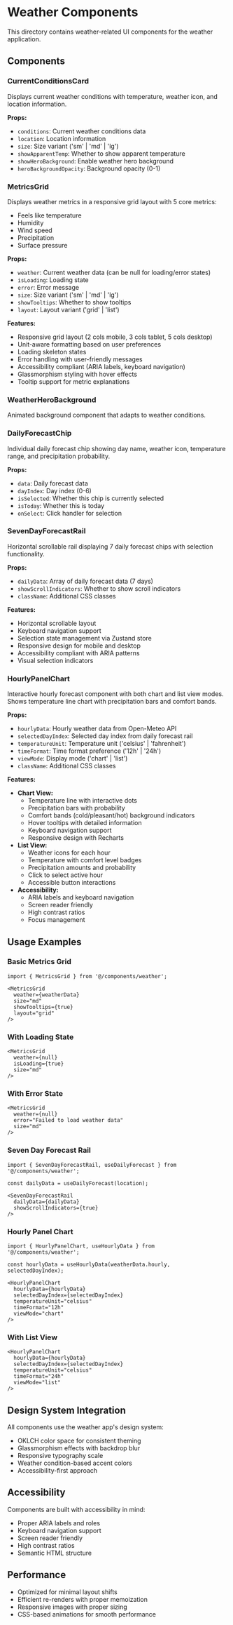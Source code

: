 # Weather Components

This directory contains weather-related UI components for the weather application.

## Components

### CurrentConditionsCard
Displays current weather conditions with temperature, weather icon, and location information.

**Props:**
- `conditions`: Current weather conditions data
- `location`: Location information
- `size`: Size variant ('sm' | 'md' | 'lg')
- `showApparentTemp`: Whether to show apparent temperature
- `showHeroBackground`: Enable weather hero background
- `heroBackgroundOpacity`: Background opacity (0-1)

### MetricsGrid
Displays weather metrics in a responsive grid layout with 5 core metrics:
- Feels like temperature
- Humidity
- Wind speed
- Precipitation
- Surface pressure

**Props:**
- `weather`: Current weather data (can be null for loading/error states)
- `isLoading`: Loading state
- `error`: Error message
- `size`: Size variant ('sm' | 'md' | 'lg')
- `showTooltips`: Whether to show tooltips
- `layout`: Layout variant ('grid' | 'list')

**Features:**
- Responsive grid layout (2 cols mobile, 3 cols tablet, 5 cols desktop)
- Unit-aware formatting based on user preferences
- Loading skeleton states
- Error handling with user-friendly messages
- Accessibility compliant (ARIA labels, keyboard navigation)
- Glassmorphism styling with hover effects
- Tooltip support for metric explanations

### WeatherHeroBackground
Animated background component that adapts to weather conditions.

### DailyForecastChip
Individual daily forecast chip showing day name, weather icon, temperature range, and precipitation probability.

**Props:**
- `data`: Daily forecast data
- `dayIndex`: Day index (0-6)
- `isSelected`: Whether this chip is currently selected
- `isToday`: Whether this is today
- `onSelect`: Click handler for selection

### SevenDayForecastRail
Horizontal scrollable rail displaying 7 daily forecast chips with selection functionality.

**Props:**
- `dailyData`: Array of daily forecast data (7 days)
- `showScrollIndicators`: Whether to show scroll indicators
- `className`: Additional CSS classes

**Features:**
- Horizontal scrollable layout
- Keyboard navigation support
- Selection state management via Zustand store
- Responsive design for mobile and desktop
- Accessibility compliant with ARIA patterns
- Visual selection indicators

### HourlyPanelChart
Interactive hourly forecast component with both chart and list view modes. Shows temperature line chart with precipitation bars and comfort bands.

**Props:**
- `hourlyData`: Hourly weather data from Open-Meteo API
- `selectedDayIndex`: Selected day index from daily forecast rail
- `temperatureUnit`: Temperature unit ('celsius' | 'fahrenheit')
- `timeFormat`: Time format preference ('12h' | '24h')
- `viewMode`: Display mode ('chart' | 'list')
- `className`: Additional CSS classes

**Features:**
- **Chart View:**
  - Temperature line with interactive dots
  - Precipitation bars with probability
  - Comfort bands (cold/pleasant/hot) background indicators
  - Hover tooltips with detailed information
  - Keyboard navigation support
  - Responsive design with Recharts
- **List View:**
  - Weather icons for each hour
  - Temperature with comfort level badges
  - Precipitation amounts and probability
  - Click to select active hour
  - Accessible button interactions
- **Accessibility:**
  - ARIA labels and keyboard navigation
  - Screen reader friendly
  - High contrast ratios
  - Focus management

## Usage Examples

### Basic Metrics Grid
```tsx
import { MetricsGrid } from '@/components/weather';

<MetricsGrid
  weather={weatherData}
  size="md"
  showTooltips={true}
  layout="grid"
/>
```

### With Loading State
```tsx
<MetricsGrid
  weather={null}
  isLoading={true}
  size="md"
/>
```

### With Error State
```tsx
<MetricsGrid
  weather={null}
  error="Failed to load weather data"
  size="md"
/>
```

### Seven Day Forecast Rail
```tsx
import { SevenDayForecastRail, useDailyForecast } from '@/components/weather';

const dailyData = useDailyForecast(location);

<SevenDayForecastRail
  dailyData={dailyData}
  showScrollIndicators={true}
/>
```

### Hourly Panel Chart
```tsx
import { HourlyPanelChart, useHourlyData } from '@/components/weather';

const hourlyData = useHourlyData(weatherData.hourly, selectedDayIndex);

<HourlyPanelChart
  hourlyData={hourlyData}
  selectedDayIndex={selectedDayIndex}
  temperatureUnit="celsius"
  timeFormat="12h"
  viewMode="chart"
/>
```

### With List View
```tsx
<HourlyPanelChart
  hourlyData={hourlyData}
  selectedDayIndex={selectedDayIndex}
  temperatureUnit="celsius"
  timeFormat="24h"
  viewMode="list"
/>
```

## Design System Integration

All components use the weather app's design system:
- OKLCH color space for consistent theming
- Glassmorphism effects with backdrop blur
- Responsive typography scale
- Weather condition-based accent colors
- Accessibility-first approach

## Accessibility

Components are built with accessibility in mind:
- Proper ARIA labels and roles
- Keyboard navigation support
- Screen reader friendly
- High contrast ratios
- Semantic HTML structure

## Performance

- Optimized for minimal layout shifts
- Efficient re-renders with proper memoization
- Responsive images with proper sizing
- CSS-based animations for smooth performance